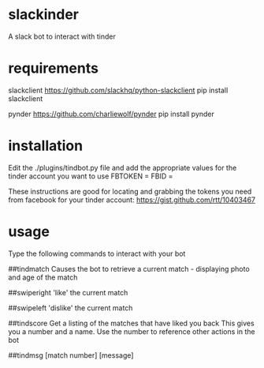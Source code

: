 # slackinder
A slack bot to interact with tinder
# requirements
slackclient
https://github.com/slackhq/python-slackclient
pip install slackclient

pynder
https://github.com/charliewolf/pynder
pip install pynder

# installation
Edit the ./plugins/tindbot.py file and add the appropriate values for the tinder account you want to use
FBTOKEN = <insert token here>
FBID = <insert ID here>

These instructions are good for locating and grabbing the tokens you need from facebook for your tinder account: 
https://gist.github.com/rtt/10403467

# usage
Type the following commands to interact with your bot

##tindmatch
Causes the bot to retrieve a current match - displaying photo and age of the match

##swiperight
'like' the current match

##swipeleft
'dislike' the current match

##tindscore
Get a listing of the matches that have liked you back
This gives you a number and a name.
Use the number to reference other actions in the bot

##tindmsg [match number] [message]
 
